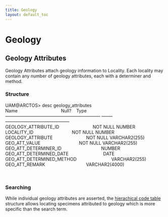 ```yaml
---
title: Geology
layout: default_toc
---
```


# Geology

<div class="entry-content">

**Geology Attributes**
----------------------

Geology Attributes attach geology information to Locality. Each locality
may contain any number of geology attributes, each with a determiner and
method.

### Structure

UAM@ARCTOS&gt; desc geology_attributes\
Name                                   Null?    Type\
—————————————————————– ——– ——————————————–\
GEOLOGY_ATTRIBUTE_ID                           NOT NULL NUMBER\
LOCALITY_ID                               NOT NULL NUMBER\
GEOLOGY_ATTRIBUTE                           NOT NULL VARCHAR2(255)\
GEO_ATT_VALUE                               NOT NULL VARCHAR2(255)\
GEO_ATT_DETERMINER_ID                                NUMBER\
GEO_ATT_DETERMINED_DATE                            DATE\
GEO_ATT_DETERMINED_METHOD                            VARCHAR2(255)\
GEO_ATT_REMARK                                 VARCHAR2(4000)

 

### Searching

While individual geology attributes are asserted, the [hierachical code
table](http://arctos-test.tacc.utexas.edu/info/ctDocumentation.cfm?table=CTGEOLOGY_ATTRIBUTE)
structure allows locating specimens attributed to geology which is more
specific than the search term.
